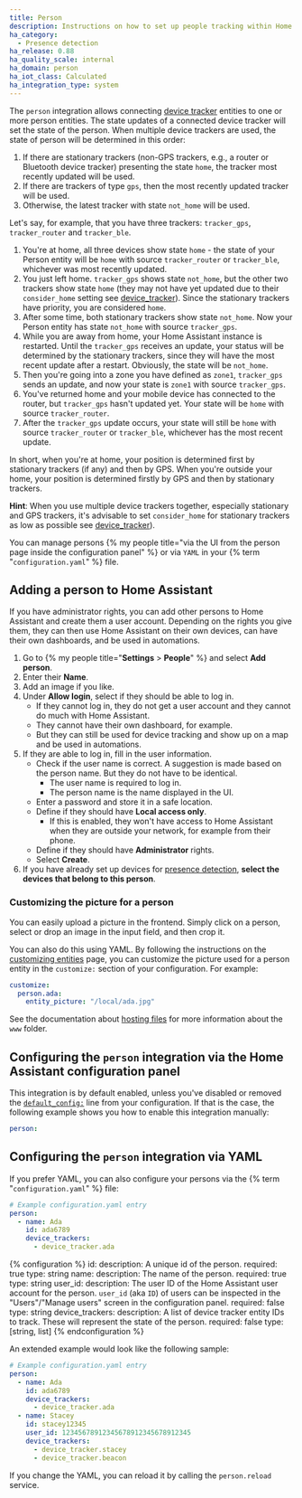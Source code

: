 ```yaml
---
title: Person
description: Instructions on how to set up people tracking within Home Assistant.
ha_category:
  - Presence detection
ha_release: 0.88
ha_quality_scale: internal
ha_domain: person
ha_iot_class: Calculated
ha_integration_type: system
---
```


The `person` integration allows connecting [device tracker](/integrations/device_tracker/) entities to one or more person entities. The state updates of a connected device tracker will set the state of the person. When multiple device trackers are used, the state of person will be determined in this order:

1. If there are stationary trackers (non-GPS trackers, e.g., a router or Bluetooth device tracker) presenting the state `home`, the tracker most recently updated will be used.
2. If there are trackers of type `gps`, then the most recently updated tracker will be used.
3. Otherwise, the latest tracker with state `not_home` will be used.

Let's say, for example, that you have three trackers: `tracker_gps`, `tracker_router` and `tracker_ble`.

1. You're at home, all three devices show state `home` - the state of your Person entity will be `home` with source `tracker_router` or `tracker_ble`, whichever was most recently updated.
2. You just left home. `tracker_gps` shows state `not_home`, but the other two trackers show state `home` (they may not have yet updated due to their `consider_home` setting see [device_tracker](/integrations/device_tracker/#configuring-a-device_tracker-platform)). Since the stationary trackers have priority, you are considered `home`.
3. After some time, both stationary trackers show state `not_home`. Now your Person entity has state `not_home` with source `tracker_gps`.
4. While you are away from home, your Home Assistant instance is restarted. Until the `tracker_gps` receives an update, your status will be determined by the stationary trackers, since they will have the most recent update after a restart. Obviously, the state will be `not_home`.
5. Then you're going into a zone you have defined as `zone1`, `tracker_gps` sends an update, and now your state is `zone1` with source `tracker_gps`.
6. You've returned home and your mobile device has connected to the router, but `tracker_gps` hasn't updated yet. Your state will be `home` with source `tracker_router`.
7. After the `tracker_gps` update occurs, your state will still be `home` with source `tracker_router` or `tracker_ble`, whichever has the most recent update.

In short, when you're at home, your position is determined first by stationary trackers (if any) and then by GPS. When you're outside your home, your position is determined firstly by GPS and then by stationary trackers.

**Hint**: When you use multiple device trackers together, especially stationary and GPS trackers, it's advisable to set `consider_home` for stationary trackers as low as possible see [device_tracker](/integrations/device_tracker/#configuring-a-device_tracker-platform)).

You can manage persons {% my people title="via the UI from the person page inside the configuration panel" %}  or via `YAML` in your {% term "`configuration.yaml`" %} file.

## Adding a person to Home Assistant

If you have administrator rights, you can add other persons to Home Assistant and create them a user account. Depending on the rights you give them, they can then use Home Assistant on their own devices, can have their own dashboards, and be used in automations.

1. Go to {% my people title="**Settings** > **People**" %} and select **Add person**.
2. Enter their **Name**.
3. Add an image if you like.
4. Under **Allow login**, select if they should be able to log in.
   - If they cannot log in, they do not get a user account and they cannot do much with Home Assistant.
   - They cannot have their own dashboard, for example.
   - But they can still be used for device tracking and show up on a map and be used in automations.
5. If they are able to log in, fill in the user information.
   - Check if the user name is correct. A suggestion is made based on the person name. But they do not have to be identical.
     - The user name is required to log in.
     - The person name is the name displayed in the UI.
   - Enter a password and store it in a safe location.
   - Define if they should have **Local access only**.
     - If this is enabled, they won't have access to Home Assistant when they are outside your network, for example from their phone.
   - Define if they should have **Administrator** rights.
   - Select **Create**.
6. If you have already set up devices for [presence detection](/getting-started/presence-detection/), **select the devices that belong to this person**.

### Customizing the picture for a person

You can easily upload a picture in the frontend. Simply click on a person, select or drop an image in the input field, and then crop it.

<lite-youtube videoid="rOlRnwaaT7Y" videotitle="Changing a profile picture" posterquality="maxresdefault"></lite-youtube>

You can also do this using YAML. By following the instructions on the [customizing entities](/docs/configuration/customizing-devices#entity_picture) page, you can customize the picture used for a person entity in the `customize:` section of your configuration. For example:

```yaml
customize:
  person.ada:
    entity_picture: "/local/ada.jpg"
```

See the documentation about [hosting files](/integrations/http/#hosting-files) for more information about the `www` folder.

## Configuring the `person` integration via the Home Assistant configuration panel

This integration is by default enabled, unless you've disabled or removed the [`default_config:`](/integrations/default_config/) line from your configuration. If that is the case, the following example shows you how to enable this integration manually:

```yaml
person:
```

## Configuring the `person` integration via YAML

If you prefer YAML, you can also configure your persons via the {% term "`configuration.yaml`" %} file:

```yaml
# Example configuration.yaml entry
person:
  - name: Ada
    id: ada6789
    device_trackers:
      - device_tracker.ada
```

{% configuration %}
  id:
    description: A unique id of the person.
    required: true
    type: string
  name:
    description: The name of the person.
    required: true
    type: string
  user_id:
    description: The user ID of the Home Assistant user account for the person. `user_id` (aka `ID`) of users can be inspected in the "Users"/"Manage users" screen in the configuration panel.
    required: false
    type: string
  device_trackers:
    description: A list of device tracker entity IDs to track. These will represent the state of the person.
    required: false
    type: [string, list]
{% endconfiguration %}

An extended example would look like the following sample:

```yaml
# Example configuration.yaml entry
person:
  - name: Ada
    id: ada6789
    device_trackers:
      - device_tracker.ada
  - name: Stacey
    id: stacey12345
    user_id: 12345678912345678912345678912345
    device_trackers:
      - device_tracker.stacey
      - device_tracker.beacon
```

If you change the YAML, you can reload it by calling the `person.reload` service.
